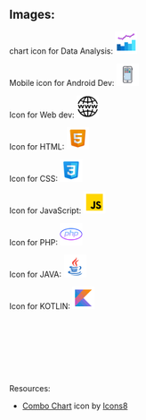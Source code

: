 ## Images:

chart icon for Data Analysis: <a href="#"> <img src="https://github.com/Rashedul007/assets/blob/main/icons8-combo-chart.gif"  height="40" alt="Python"/> </a>

Mobile icon for Android Dev: <a href="#"> <img src="https://github.com/Rashedul007/assets/blob/main/icons8-phonelink-ring.gif"  height="40" alt="Android"/> </a>

Icon for Web dev: <a href="#"> <img src="https://github.com/Rashedul007/assets/blob/main/icons8-webpage.gif"  height="40" alt="Web"/> </a>

Icon for HTML: <a href="#"> <img src="https://github.com/Rashedul007/assets/blob/main/icons8-html-48.png"  height="40" alt="HTML"/> </a>

Icon for CSS: <a href="#"> <img src="https://github.com/Rashedul007/assets/blob/main/icons8-css-48.png"  height="40" alt="CSS"/> </a>

Icon for JavaScript: <a href="#"> <img src="https://github.com/Rashedul007/assets/blob/main/icons8-javascript-48.png"  height="40" alt="JavaScript"/> </a>

Icon for PHP: <a href="#"> <img src="https://github.com/Rashedul007/assets/blob/main/icons8-php-64.png"  height="40" alt="PHP"/> </a>

Icon for JAVA: <a href="#"> <img src="https://github.com/Rashedul007/assets/blob/main/icons8-java-48.png"  height="40" alt="JAVA"/> </a>

Icon for KOTLIN: <a href="#"> <img src="https://github.com/Rashedul007/assets/blob/main/icons8-kotlin-48.png"  height="40" alt="KOTLIN"/> </a>



<br><br><br><br><br><br>

Resources:

- <a target="_blank" href="https://icons8.com/icon/nHu7dMNox1kB/combo-chart">Combo Chart</a> icon by <a target="_blank" href="https://icons8.com">Icons8</a>


